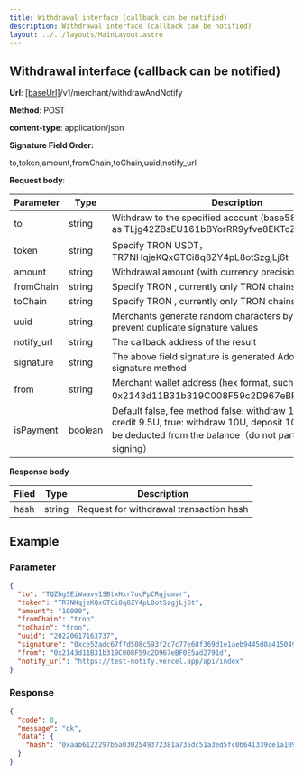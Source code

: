 ```yaml
---
title: Withdrawal interface (callback can be notified)
description: Withdrawal interface (callback can be notified)
layout: ../../layouts/MainLayout.astro
---
```


## Withdrawal interface (callback can be notified)

**Url**: [[baseUrl]](/zh-CN/variables)/v1/merchant/withdrawAndNotify

**Method**: POST

**content-type**: application/json

**Signature Field Order:**

to,token,amount,fromChain,toChain,uuid,notify_url

**Request body**:

| Parameter | Type   | Description                                                                                   |
| --------- | ------ | ----------------------------------------------------------------------- |
| to        | string | Withdraw to the specified account (base58 format), such as TLjg42ZBsEU161bBYorRR9yfve8EKTcZL9    |
| token     | string | Specify TRON USDT，TR7NHqjeKQxGTCi8q8ZY4pL8otSzgjLj6t                       |
| amount    | string | Withdrawal amount (with currency precision)                                                  |
| fromChain | string | Specify TRON , currently only TRON chains are supported                                            |
| toChain   | string | Specify TRON , currently only TRON chains are supported                                            |
| uuid      | string | Merchants generate random characters by themselves to prevent duplicate signature values                                    |
| notify_url| string | The callback address of the result |     
| signature | string | The above field signature is  generated Adopted the v1 signature method          |
| from      | string | Merchant wallet address (hex format, such as 0x2143d11B31b319C008F59c2D967eBF0E5ad2791d） |
| isPayment      | boolean | Default false, fee method false: withdraw 10U, fee 0.5U, credit 9.5U, true: withdraw 10U, deposit 10U, fee 0.5U will be deducted from the balance（do not participate in signing） |
**Response body**

| Filed | Type   | Description                                      |
| ---- | ------ | ------------------- |
| hash | string | Request for withdrawal transaction hash |

## Example

### Parameter

```json
{
  "to": "TQZhgSEiWaavy1SBtxHxr7ucPpCRqjomvr",
  "token": "TR7NHqjeKQxGTCi8q8ZY4pL8otSzgjLj6t",
  "amount": "10000",
  "fromChain": "tron",
  "toChain": "tron",
  "uuid": "20220617163737",
  "signature": "0xce52adc67f7d508c593f2c7c77e68f369d1e1aeb9445d0a415049677328248222b69e5082cc19b30d518e77f533dde22c05ed79f472a435a6159f9151c9377511b",
  "from": "0x2143d11B31b319C008F59c2D967eBF0E5ad2791d",
  "notify_url": "https://test-notify.vercel.app/api/index"
}
```

### Response

```json
{
  "code": 0,
  "message": "ok",
  "data": {
    "hash": "0xaab6122297b5a0302549372381a735dc51a3ed5fc0b641339ce1a1097f920bb2"
  }
}
```



